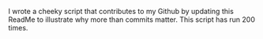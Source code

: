 I wrote a cheeky script that contributes to my Github by updating this ReadMe to illustrate why more than commits matter. This script has run 200 times.